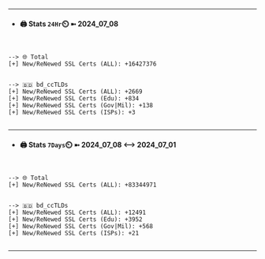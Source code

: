 

---
- #### 🖨️ **Stats** `24Hr`⏲️ ➼ 2024_07_08
```console


--> 🌐 Total
[+] New/ReNewed SSL Certs (ALL): +16427376


--> 🇧🇩 bd_ccTLDs
[+] New/ReNewed SSL Certs (ALL): +2669
[+] New/ReNewed SSL Certs (Edu): +834
[+] New/ReNewed SSL Certs (Gov|Mil): +138
[+] New/ReNewed SSL Certs (ISPs): +3


```

---
- #### 🖨️ **Stats** `7Days`⏲️ ➼ 2024_07_08 <--> 2024_07_01
```console


--> 🌐 Total
[+] New/ReNewed SSL Certs (ALL): +83344971


--> 🇧🇩 bd_ccTLDs
[+] New/ReNewed SSL Certs (ALL): +12491
[+] New/ReNewed SSL Certs (Edu): +3952
[+] New/ReNewed SSL Certs (Gov|Mil): +568
[+] New/ReNewed SSL Certs (ISPs): +21


```

---

